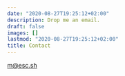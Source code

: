 ```yaml
---
date: "2020-08-27T19:25:12+02:00"
description: Drop me an email.
draft: false
images: []
lastmod: "2020-08-27T19:25:12+02:00"
title: Contact
---
```


m@esc.sh
